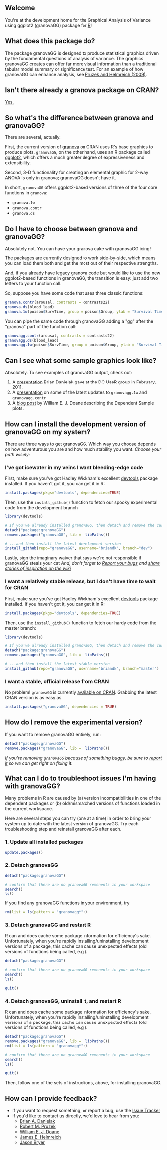 ## Welcome
You're at the development home for the Graphical Analysis of Variance using ggplot2 (granovaGG) package for [R]!

## What does this package do?
The package granovaGG is designed to produce statistical graphics driven by the fundamental questions of analysis of variance. The graphics granovaGG creates can offer far more visual information than a traditional tabular model summary or significance test. For an example of how granovaGG can enhance analysis, see [Pruzek and Helmreich (2009)].

## Isn't there already a granova package on CRAN?
[Yes.][granovaClassic]

## So what's the difference between granova and granovaGG?
There are several, actually.

First, the current version of [granova][granovaClassic] on CRAN uses R's base graphics to produce plots. `granovaGG`, on the other hand, uses an R package called [ggplot2][ggplot2], which offers a much greater degree of expressiveness and extensibility.

Second, 3-D functionality for creating an elemental graphic for 2-way ANOVA is only in granova; granovaGG doesn't have it.

In short, `granovaGG` offers ggplot2-based versions of three of the four core functions in `granova`:

  *  `granova.1w`
  *  `granova.contr`
  *  `granova.ds` 

## Do I have to choose between granova and granovaGG?
Absolutely not. You can have your granova cake with granovaGG icing!

The packages are currently designed to work side-by-side, which means you can load them both and get the most out of their respective strengths.

And, if you already have legacy granova code but would like to use the new ggplot2-based functions in granovaGG, the transition is easy: just add two letters to your function call.

So, suppose you have some code that uses three classic functions:

```r
granova.contr(arousal, contrasts = contrasts22)
granova.ds(blood_lead)
granova.1w(poison$SurvTime, group = poison$Group, ylab = "Survival Time")
```

You can pipe the same code through granovaGG adding a "gg" after the "granova" part of the function call:

```r
granovagg.contr(arousal, contrasts = contrasts22)
granovagg.ds(blood_lead)
granovagg.1w(poison$SurvTime, group = poison$Group, ylab = "Survival Time")
```

## Can I see what some sample graphics look like?
Absolutely. To see examples of granovaGG output, check out:

1.  A [presentation][Feb2011Presentation] Brian Danielak gave at the DC UseR group in February, 2011.
2.  A [presentation][2011July14Presentation] on some of the latest updates to `granovagg.1w` and `granovagg.contr`
3.  A [blog post][DoaneBlog] by William E. J. Doane describing the Dependent Sample plots.

## How can I install the development version of granovaGG on my system?
There are three ways to get granovaGG. Which way you choose depends on how adventurous you are and how much stability you want. *Choose your path wisely:*

### I've got icewater in my veins I want bleeding-edge code
First, make sure you've got Hadley Wickham's excellent [devtools][devtools] package installed. If you haven't got it, you can get it in R:

```r
install.packages(pkgs="devtools", dependencies=TRUE)
```

Then, use the `install_github()` function to fetch our spooky experimental code from the development branch

```r
library(devtools)

# If you've already installed granovaGG, then detach and remove the current local version
detach("package:granovaGG")
remove.packages("granovaGG", lib = .libPaths())

# ...and then install the latest development version
install_github(repo="granovaGG", username="briandk", branch="dev")
```
        
Lastly, sign the imaginary waiver that says we're not responsible if granovaGG steals your cat *And, don't forget to [Report your bugs][issueTracker] and [share stories of inspiration on the wiki][wiki]*
        
### I want a relatively stable release, but I don't have time to wait for CRAN
First, make sure you've got Hadley Wickham's excellent [devtools][devtools] package installed. If you haven't got it, you can get it in R:

```r
install.packages(pkgs="devtools", dependencies=TRUE)
```    
Then, use the `install_github()` function to fetch our hardy code from the master branch:

```r
library(devtools)

# If you've already installed granovaGG, then detach and remove the current local version
detach("package:granovaGG")
remove.packages("granovaGG", lib = .libPaths())

# ...and then install the latest stable version
install_github(repo="granovaGG", username="briandk", branch="master")
```

### I want a stable, official release from CRAN
No problem! `granovaGG` is currently [available on CRAN][granovaGG]. Grabbing the latest CRAN version is as easy as

```r
install.packages("granovaGG", dependencies = TRUE)
```

## How do I remove the experimental version?

If you want to remove granovaGG entirely, run: 

```r
detach("package:granovaGG")
remove.packages("granovaGG", lib = .libPaths())
```

*If you're removing `granovaGG` because of something buggy, be sure to [report it][issueTracker] so we can get right on fixing it.*

## What can I do to troubleshoot issues I'm having with granovaGG?

Many problems in R are caused by (a) version incompatibilities in one of the dependent packages or (b) old/mismatched versions of functions loaded in the current workspace.

Here are several steps you can try (one at a time) in order to bring your system up to date with the latest version of granovaGG. Try each troubleshooting step and reinstall granovaGG after each.

### 1. Update all installed packages

```r
update.packages()
```

### 2. Detach granovaGG

```r
detach("package:granovaGG")

# confirm that there are no granovaGG remenents in your workspace
search()
ls()
```

If you find any granovaGG functions in your environment, try

```r
rm(list = ls(pattern = "granovagg*"))
```

### 3. Detach granovaGG and restart R

R can and does cache some package information for efficiency's sake. Unfortunately, when you're rapidly installing/uninstalling development versions of a package, this cache can cause unexpected effects (old versions of functions being called, e.g.).

```r
detach("package:granovaGG")

# confirm that there are no granovaGG remenents in your workspace
search()
ls()

quit()
```

### 4. Detach granovaGG, uninstall it, and restart R

R can and does cache some package information for efficiency's sake. Unfortunately, when you're rapidly installing/uninstalling development versions of a package, this cache can cause unexpected effects (old versions of functions being called, e.g.).

```r
detach("package:granovaGG")
remove.packages("granovaGG", lib = .libPaths())
rm(list = ls(pattern = "granovagg*"))

# confirm that there are no granovaGG remenents in your workspace
search()
ls()

quit()
```

Then, follow one of the sets of instructions, above, for installing granovaGG.


## How can I provide feedback?
*  If you want to request something, or report a bug, use the [Issue Tracker][issueTracker]
*  If you'd like to contact us directly, we'd love to hear from you:
    *  [Brian A. Danielak](mailto:briandk@umd.edu)
    *  [Robert M. Pruzek](mailto:rpruzek@uamail.albany.edu)
    *  [William E. J. Doane](mailto:wdoane@Bennington.edu)
    *  [James E. Helmreich](mailto:James.Helmreich@marist.edu)
    *  [Jason Bryer](mailto:jason@bryer.org)



[R]: http://www.r-project.org
[Pruzek and Helmreich (2009)]: http://www.amstat.org/publications/jse/v17n1/helmreich.html
[granovaClassic]: http://cran.r-project.org/web/packages/granova/index.html
[ggplot2]: http://cran.r-project.org/web/packages/ggplot2/index.html
[Feb2011Presentation]: http://www.google.com/url?q=http%3A%2F%2Fdl.dropbox.com%2Fu%2F382638%2FBrian-Danielak-granova.pdf&sa=D&sntz=1&usg=AFQjCNGAu0dsFF_GaDjVzLv52fqRScVDSA
[2011July14Presentation]: http://dl.dropbox.com/u/382638/DanielakGranovaRevision20110714.pdf
[DoaneBlog]: http://DrDoane.com/2011/08/198/
[gitGranovaInstall]: http://cl.ly/090m3t2g0a1c25111p2n
[gitDownload]: http://cl.ly/1x0y402p3e1p413Z172N
[issueTracker]: https://github.com/briandk/granovaGG/issues
[wiki]: https://github.com/briandk/granovaGG/wiki
[devtools]: http://cran.r-project.org/web/packages/devtools/index.html
[granovaGG]: http://cran.r-project.org/web/packages/granovaGG/index.html